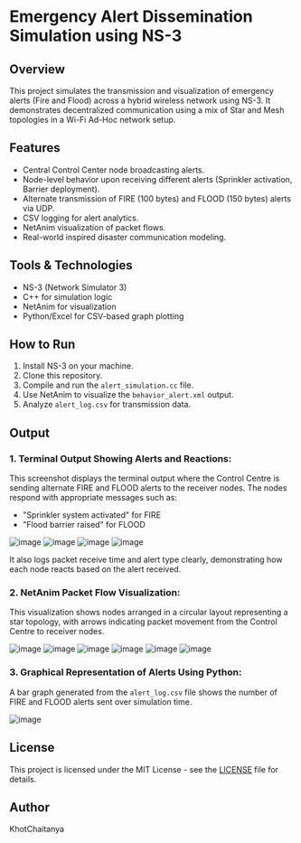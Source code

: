 # Emergency Alert Dissemination Simulation using NS-3

## Overview
This project simulates the transmission and visualization of emergency alerts (Fire and Flood) across a hybrid wireless network using NS-3. It demonstrates decentralized communication using a mix of Star and Mesh topologies in a Wi-Fi Ad-Hoc network setup.

## Features
- Central Control Center node broadcasting alerts.
- Node-level behavior upon receiving different alerts (Sprinkler activation, Barrier deployment).
- Alternate transmission of FIRE (100 bytes) and FLOOD (150 bytes) alerts via UDP.
- CSV logging for alert analytics.
- NetAnim visualization of packet flows.
- Real-world inspired disaster communication modeling.

## Tools & Technologies
- NS-3 (Network Simulator 3)
- C++ for simulation logic
- NetAnim for visualization
- Python/Excel for CSV-based graph plotting

## How to Run
1. Install NS-3 on your machine.
2. Clone this repository.
3. Compile and run the `alert_simulation.cc` file.
4. Use NetAnim to visualize the `behavior_alert.xml` output.
5. Analyze `alert_log.csv` for transmission data.

## Output

### 1. Terminal Output Showing Alerts and Reactions:

This screenshot displays the terminal output where the Control Centre is sending alternate FIRE and FLOOD alerts to the receiver nodes. The nodes respond with appropriate messages such as:
- "Sprinkler system activated" for FIRE
- "Flood barrier raised" for FLOOD

![image](https://github.com/user-attachments/assets/3fd6df2a-18bd-40a2-ac1d-b08dd2fb4723)
![image](https://github.com/user-attachments/assets/c0cba2f3-7cd4-4bbf-8347-00f981ed46d0)
![image](https://github.com/user-attachments/assets/9df847da-7e3b-4a13-9304-df2eb007a82c)
![image](https://github.com/user-attachments/assets/447413a3-6ca2-4647-b983-61b10170cb76)

It also logs packet receive time and alert type clearly, demonstrating how each node reacts based on the alert received.

### 2. NetAnim Packet Flow Visualization:

This visualization shows nodes arranged in a circular layout representing a star topology, with arrows indicating packet movement from the Control Centre to receiver nodes.

![image](https://github.com/user-attachments/assets/5f83d665-a8bc-4a17-949e-d14528f64409)
![image](https://github.com/user-attachments/assets/a9880ab0-d4c1-4527-92c3-2068bd104ee7)
![image](https://github.com/user-attachments/assets/b415ef51-e714-4393-96c8-250e68ad4523)
![image](https://github.com/user-attachments/assets/11765e82-2677-4406-968d-fe19593548e7)
![image](https://github.com/user-attachments/assets/fc0f960c-eab3-4878-9e98-b40dfefc8164)
![image](https://github.com/user-attachments/assets/ea175e7f-6439-4f07-a5af-b771efab91cf)


### 3. Graphical Representation of Alerts Using Python:

A bar graph generated from the `alert_log.csv` file shows the number of FIRE and FLOOD alerts sent over simulation time.

![image](https://github.com/user-attachments/assets/ddffd858-597d-4bdb-9e58-cdad0fc63b39)


## License
This project is licensed under the MIT License - see the [LICENSE](LICENSE) file for details.

## Author
KhotChaitanya
